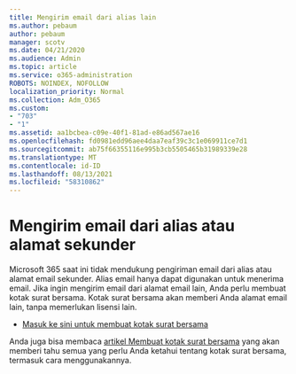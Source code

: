 ```yaml
---
title: Mengirim email dari alias lain
ms.author: pebaum
author: pebaum
manager: scotv
ms.date: 04/21/2020
ms.audience: Admin
ms.topic: article
ms.service: o365-administration
ROBOTS: NOINDEX, NOFOLLOW
localization_priority: Normal
ms.collection: Adm_O365
ms.custom:
- "703"
- "1"
ms.assetid: aa1bcbea-c09e-40f1-81ad-e86ad567ae16
ms.openlocfilehash: fd0981edd96aee4daa7eaf39c3c1e069911ce7d1
ms.sourcegitcommit: ab75f66355116e995b3cb5505465b31989339e28
ms.translationtype: MT
ms.contentlocale: id-ID
ms.lasthandoff: 08/13/2021
ms.locfileid: "58310862"
---
```

# <a name="send-email-from-an-alias-or-secondary-address"></a>Mengirim email dari alias atau alamat sekunder

Microsoft 365 saat ini tidak mendukung pengiriman email dari alias atau alamat email sekunder. Alias email hanya dapat digunakan untuk menerima email. Jika ingin mengirim email dari alamat email lain, Anda perlu membuat kotak surat bersama. Kotak surat bersama akan memberi Anda alamat email lain, tanpa memerlukan lisensi lain.
  
- [Masuk ke sini untuk membuat kotak surat bersama](https://portal.office.com/AdminPortal/Home#/AssistedGuide/addemailoptions)

Anda juga bisa membaca [artikel Membuat kotak surat bersama](https://docs.microsoft.com/microsoft-365/admin/email/create-a-shared-mailbox) yang akan memberi tahu semua yang perlu Anda ketahui tentang kotak surat bersama, termasuk cara menggunakannya.